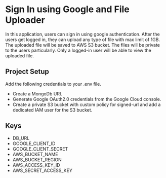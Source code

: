 
# Sign In using Google and File Uploader

In this application, users can sign in using google authentication.
After the users get logged in, they can upload any type of file with max limit of 1GB. The uploaded file will be saved to AWS S3 bucket. The files will be private to the users particularly. Only a logged-in user will be able to view the uploaded file.


## Project Setup
Add the following credentials to your .env file.

- Create a MongoDb URI.
- Generate Google OAuth2.0 credentials from the Google Cloud console.
- Create a private S3 bucket with custom policy for signed-url and add a dedicated IAM user for the S3 bucket. 

## Keys
- DB_URL
- GOOGLE_CLIENT_ID
- GOOGLE_CLIENT_SECRET
- AWS_BUCKET_NAME
- AWS_BUCKET_REGION
- AWS_ACCESS_KEY_ID
- AWS_SECRET_ACCESS_KEY

